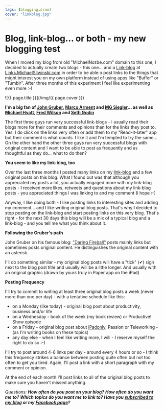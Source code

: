 ```yaml
---
tags: [blogging,draw]
cover: "linkblog.jpg"
---
```


# Blog, link-blog... or both - my new blogging test

When I moved my blog from old "MichaelNozbe.com" domain to this one, I decided to actually create two blogs - this one... and a [Link-blog][lb] at [Links.MichaelSliwinski.com][lb] in order to be able o post links to the things that might interest you on my own platform instead of using apps like "Buffer" or "Tumblr". After three months of this experiment I feel like experimenting even more :-)

<!--More-->

![{{ page.title }}](/img/{{ page.cover }})

**I'm a big fan of [John Gruber][jg], [Marco Arment][ma] and [MG Siegler][mg]... as well as [Michael Hyatt][mh], [Fred Wilson][fw] and [Seth Godin][sg]**

The first three guys run very successful link-blogs - I usually read their blogs more for their comments and opinions than for the links they post to. Yes, I do click on the links very often or add them to my "Read-it-later" app but their comment is what counts. I like it and I'm tempted to try the same... On the other hand the other three guys run very successful blogs with original content and I want to be able to post as frequently and as thoughtful as they do... what to do then?



**You seem to like my link-blog, too**

Over the last three months I posted many links on my [link-blog][lb] and a few original posts on this blog. What I found out was that although you appreciated my posts a lot, you actually engaged more with my link-blog posts - I received more likes, retweets and questions about my link-blog posts - you appreciated things I was linking to and my comment (I hope :-)

Anyway, I like doing both - I like posting links to interesting sites and adding my comment... and I like writing original blog posts. That's why I decided to stop posting on the link-blog and start posting links on this very blog. That's right - for the next 30 days this blog will be a mix of a typical blog and a link-blog - and you tell me what you think about it.

**Following the Gruber's path**

John Gruber on his famous blog: ["Daring Fireball"][jg] posts mainly links but sometimes posts original content. He distinguishes the original content with an asterisk.

I'll do something similar - my original blog posts will have a "tick" (&#10004;) sign next to the blog post title and usually will be a little longer. And usually with an original graphic (drawn by yours truly in Paper app on the iPad)

**Posting Frequency**

I'll try to commit to writing at least three original blog posts a week (never more than one per day) - with a tentative schedule like this:

* on a Monday (like today) - original blog post about productivity, business and/or life
* on a Wednesday - book of the week (my book review) or Productive! Show episode
* on a Friday - original blog post about [iPadonly][ipad], Passion or Teleworking - (as I'm writing books on these topics)
* any day else - when I feel like writing more, I will - I reserve myself the right to do so :-)

I'll try to post around 4-6 links per day - around every 4 hours or so - I think this frequency strikes a balance between posting quite often but not too often to get you tired. Again, I'll post a link with a short paragraph with my comment or opinion.

At the end of each month I'll post links to all of the original blog posts to make sure you haven't missed anything.

*Questions: **How often do you post on your blog? How often do you want me to? Which topics do you want me to link to? Have you [subscribed to my blog][is] or my [Facebook page][fb]?***


[fb]: http://www.facebook.com/michaelsliwinski.com
[is]: http://www.michaelsliwinski.com/rss.atom
[ipad]: http://www.michaelsliwinski.com/tag/ipadonly
[lb]: http://links.michaelsliwinski.com/
[jg]: http://www.daringfireball.net/
[ma]: http://marco.org/
[mg]: http://parislemon.com/
[mh]: http://michaelhyatt.com/
[fw]: http://avc.com/
[sg]: http://sethgodin.typepad.com/

[n]: https://michael.gratis/nozbe